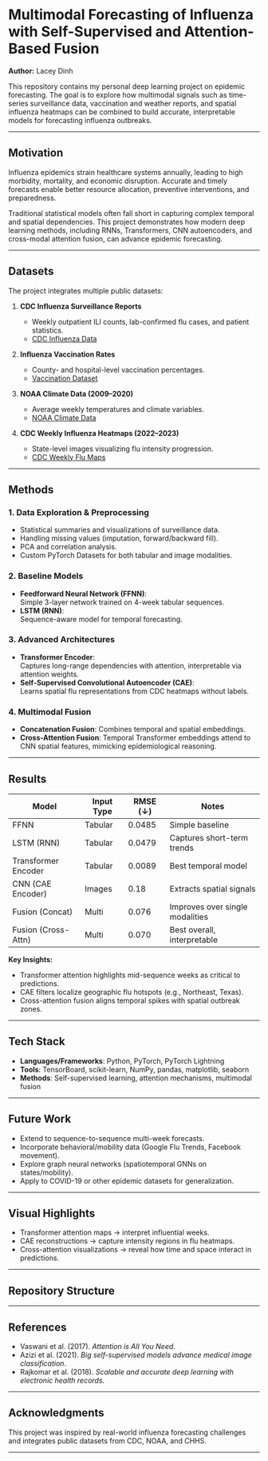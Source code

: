 # Multimodal Forecasting of Influenza with Self-Supervised and Attention-Based Fusion

**Author:** Lacey Dinh  

This repository contains my personal deep learning project on epidemic forecasting. The goal is to explore how multimodal signals such as time-series surveillance data, vaccination and weather reports, and spatial influenza heatmaps can be combined to build accurate, interpretable models for forecasting influenza outbreaks.

---

## Motivation
Influenza epidemics strain healthcare systems annually, leading to high morbidity, mortality, and economic disruption. Accurate and timely forecasts enable better resource allocation, preventive interventions, and preparedness.

Traditional statistical models often fall short in capturing complex temporal and spatial dependencies. This project demonstrates how modern deep learning methods, including RNNs, Transformers, CNN autoencoders, and cross-modal attention fusion, can advance epidemic forecasting.

---

## Datasets

The project integrates multiple public datasets:

1. **CDC Influenza Surveillance Reports**  
   - Weekly outpatient ILI counts, lab-confirmed flu cases, and patient statistics.  
   - [CDC Influenza Data](https://data.chhs.ca.gov/dataset/influenza-surveillance)

2. **Influenza Vaccination Rates**  
   - County- and hospital-level vaccination percentages.  
   - [Vaccination Dataset](https://catalog.data.gov/dataset/health-care-personnel-influenza-vaccination-026e8)

3. **NOAA Climate Data (2009–2020)**  
   - Average weekly temperatures and climate variables.  
   - [NOAA Climate Data](https://www.ncdc.noaa.gov/cdo-web/datasets)

4. **CDC Weekly Influenza Heatmaps (2022–2023)**  
   - State-level images visualizing flu intensity progression.  
   - [CDC Weekly Flu Maps](https://www.cdc.gov/fluview/surveillance/usmap.html)

---

## Methods

### 1. Data Exploration & Preprocessing
- Statistical summaries and visualizations of surveillance data.
- Handling missing values (imputation, forward/backward fill).
- PCA and correlation analysis.
- Custom PyTorch Datasets for both tabular and image modalities.

### 2. Baseline Models
- **Feedforward Neural Network (FFNN)**:  
  Simple 3-layer network trained on 4-week tabular sequences.  
- **LSTM (RNN)**:  
  Sequence-aware model for temporal forecasting.  

### 3. Advanced Architectures
- **Transformer Encoder**:  
  Captures long-range dependencies with attention, interpretable via attention weights.  
- **Self-Supervised Convolutional Autoencoder (CAE)**:  
  Learns spatial flu representations from CDC heatmaps without labels.  

### 4. Multimodal Fusion
- **Concatenation Fusion**: Combines temporal and spatial embeddings.  
- **Cross-Attention Fusion**: Temporal Transformer embeddings attend to CNN spatial features, mimicking epidemiological reasoning.  

---

## Results

| Model              | Input Type | RMSE (↓) | Notes |
|--------------------|------------|----------|-------|
| FFNN               | Tabular    | 0.0485   | Simple baseline |
| LSTM (RNN)         | Tabular    | 0.0479   | Captures short-term trends |
| Transformer Encoder | Tabular   | 0.0089   | Best temporal model |
| CNN (CAE Encoder)  | Images     | 0.18     | Extracts spatial signals |
| Fusion (Concat)    | Multi      | 0.076    | Improves over single modalities |
| Fusion (Cross-Attn)| Multi      | 0.070    | Best overall, interpretable |

**Key Insights:**
- Transformer attention highlights mid-sequence weeks as critical to predictions.  
- CAE filters localize geographic flu hotspots (e.g., Northeast, Texas).  
- Cross-attention fusion aligns temporal spikes with spatial outbreak zones.  

---

## Tech Stack
- **Languages/Frameworks**: Python, PyTorch, PyTorch Lightning  
- **Tools**: TensorBoard, scikit-learn, NumPy, pandas, matplotlib, seaborn  
- **Methods**: Self-supervised learning, attention mechanisms, multimodal fusion  

---

## Future Work
- Extend to sequence-to-sequence multi-week forecasts.  
- Incorporate behavioral/mobility data (Google Flu Trends, Facebook movement).  
- Explore graph neural networks (spatiotemporal GNNs on states/mobility).  
- Apply to COVID-19 or other epidemic datasets for generalization.  

---

## Visual Highlights
- Transformer attention maps → interpret influential weeks.  
- CAE reconstructions → capture intensity regions in flu heatmaps.  
- Cross-attention visualizations → reveal how time and space interact in predictions.  

---

## Repository Structure


---

## References
- Vaswani et al. (2017). *Attention is All You Need*.  
- Azizi et al. (2021). *Big self-supervised models advance medical image classification*.  
- Rajkomar et al. (2018). *Scalable and accurate deep learning with electronic health records*.  

---

## Acknowledgments
This project was inspired by real-world influenza forecasting challenges and integrates public datasets from CDC, NOAA, and CHHS.

---

